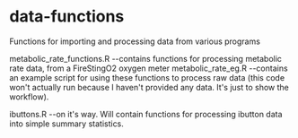 # data-functions
Functions for importing and processing data from various programs

metabolic_rate_functions.R --contains functions for processing metabolic rate data, from a FireStingO2 oxygen meter
metabolic_rate_eg.R --contains an example script for using these functions to process raw data (this code won't actually run because I haven't provided any data. It's just to show the workflow).

ibuttons.R --on it's way. Will contain functions for processing ibutton data into simple summary statistics. 

